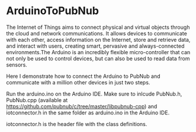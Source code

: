 ArduinoToPubNub
===============

The Internet of Things aims to connect physical and virtual objects through the cloud and network communications. It allows devices to communicate with each other, access information on the Internet, store and retrieve data, and interact with users, creating smart, pervasive and always-connected environments.The Arduino is an incredibly flexible micro-controller that can not only be used to control devices, but can also be used to read data from sensors.

Here I demonstrate how to connect the Arduino to PubNub and communicate with a million other devices in just two steps.

Run the arduino.ino on the Arduino IDE. Make sure to inlcude PubNub.h, PubNub.cpp (available at https://github.com/pubnub/c/tree/master/libpubnub-cpp) and iotconnector.h in the same folder as arduino.ino in the Arduino IDE.

iotconnector.h is the header file with the class definitions.
